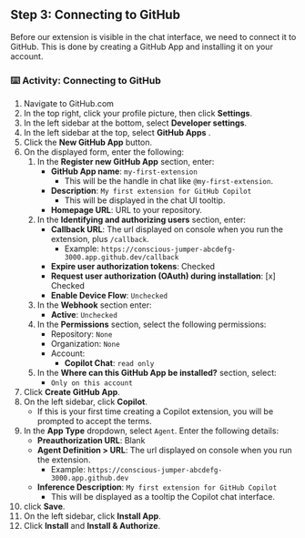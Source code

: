 ## Step 3: Connecting to GitHub

Before our extension is visible in the chat interface, we need to connect it to GitHub.
This is done by creating a GitHub App and installing it on your account.

<!-- Insert theory here that supports the course -->

### :keyboard: Activity: Connecting to GitHub

1. Navigate to GitHub.com
1. In the top right, click your profile picture, then click **Settings**.
1. In the left sidebar at the bottom, select **Developer settings**.
1. In the left sidebar at the top, select **GitHub Apps** .
1. Click the **New GitHub App** button.
1. On the displayed form, enter the following:
   1. In the **Register new GitHub App** section, enter:
      - **GitHub App name**: `my-first-extension`
        - This will be the handle in chat like `@my-first-extension`.
      - **Description**: `My first extension for GitHub Copilot`
        - This will be displayed in the chat UI tooltip.
      - **Homepage URL**: URL to your repository.
   1. In the **Identifying and authorizing users** section, enter:
      - **Callback URL**: The url displayed on console when you run the extension, plus `/callback`.
        - Example: `https://conscious-jumper-abcdefg-3000.app.github.dev/callback`
      - **Expire user authorization tokens**: Checked
      - **Request user authorization (OAuth) during installation**: [x] Checked
      - **Enable Device Flow**: `Unchecked`
   1. In the **Webhook** section enter:
      - **Active**: `Unchecked`
   1. In the **Permissions** section, select the following permissions:
      - Repository: `None`
      - Organization: `None`
      - Account:
        - **Copilot Chat**: `read only`
   1. In the **Where can this GitHub App be installed?** section, select:
      - `Only on this account`
1. Click **Create GitHub App**.
1. On the left sidebar, click **Copilot**.
   - If this is your first time creating a Copilot extension, you will be prompted to accept the terms.
1. In the **App Type** dropdown, select `Agent`. Enter the following details:
   - **Preauthorization URL**: Blank
   - **Agent Definition > URL**: The url displayed on console when you run the extension.
     - Example: `https://conscious-jumper-abcdefg-3000.app.github.dev`
   - **Inference Description**: `My first extension for GitHub Copilot`
     - This will be displayed as a tooltip the Copilot chat interface.
1. click **Save**.
1. On the left sidebar, click **Install App**.
1. Click **Install** and **Install & Authorize**.
